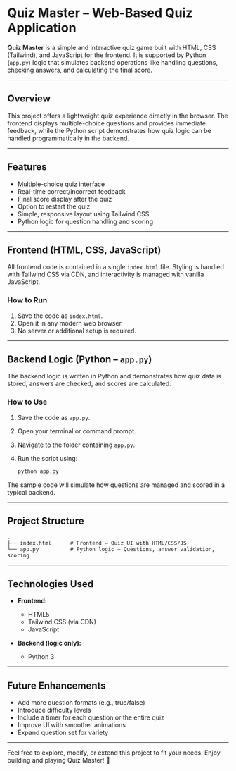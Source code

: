 # Quiz Master – Web-Based Quiz Application

**Quiz Master** is a simple and interactive quiz game built with HTML, CSS (Tailwind), and JavaScript for the frontend. It is supported by Python (`app.py`) logic that simulates backend operations like handling questions, checking answers, and calculating the final score.

---

## Overview

This project offers a lightweight quiz experience directly in the browser. The frontend displays multiple-choice questions and provides immediate feedback, while the Python script demonstrates how quiz logic can be handled programmatically in the backend.

---

## Features

* Multiple-choice quiz interface
* Real-time correct/incorrect feedback
* Final score display after the quiz
* Option to restart the quiz
* Simple, responsive layout using Tailwind CSS
* Python logic for question handling and scoring

---

## Frontend (HTML, CSS, JavaScript)

All frontend code is contained in a single `index.html` file. Styling is handled with Tailwind CSS via CDN, and interactivity is managed with vanilla JavaScript.

### How to Run

1. Save the code as `index.html`.
2. Open it in any modern web browser.
3. No server or additional setup is required.

---

## Backend Logic (Python – `app.py`)

The backend logic is written in Python and demonstrates how quiz data is stored, answers are checked, and scores are calculated.

### How to Use

1. Save the code as `app.py`.
2. Open your terminal or command prompt.
3. Navigate to the folder containing `app.py`.
4. Run the script using:

   ```bash
   python app.py
   ```

The sample code will simulate how questions are managed and scored in a typical backend.

---

## Project Structure

```
.
├── index.html      # Frontend – Quiz UI with HTML/CSS/JS
└── app.py          # Python logic – Questions, answer validation, scoring
```

---

## Technologies Used

* **Frontend:**

  * HTML5
  * Tailwind CSS (via CDN)
  * JavaScript

* **Backend (logic only):**

  * Python 3

---

## Future Enhancements

* Add more question formats (e.g., true/false)
* Introduce difficulty levels
* Include a timer for each question or the entire quiz
* Improve UI with smoother animations
* Expand question set for variety

---

Feel free to explore, modify, or extend this project to fit your needs.
Enjoy building and playing Quiz Master! 🎉
